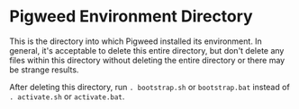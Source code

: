 # Pigweed Environment Directory

This is the directory into which Pigweed installed its environment. In general,
it's acceptable to delete this entire directory, but don't delete any files
within this directory without deleting the entire directory or there may be
strange results.

After deleting this directory, run `. bootstrap.sh` or `bootstrap.bat` instead
of `. activate.sh` or `activate.bat`.
